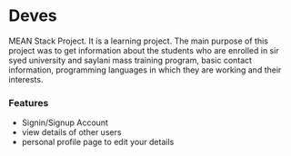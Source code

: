 # Deves
MEAN Stack Project.
It is a learning project. The main purpose of this project was to get information about the students who are enrolled 
in sir syed university and saylani mass training program, basic contact information, programming languages in which they are working
and their interests.

### Features

* Signin/Signup Account
* view details of other users
* personal profile page to edit your details

